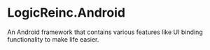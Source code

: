 # LogicReinc.Android
An Android framework that contains various features like UI binding functionality to make life easier.
